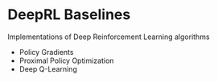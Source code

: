 # DeepRL Baselines

Implementations of Deep Reinforcement Learning algorithms

* Policy Gradients
* Proximal Policy Optimization
* Deep Q-Learning
